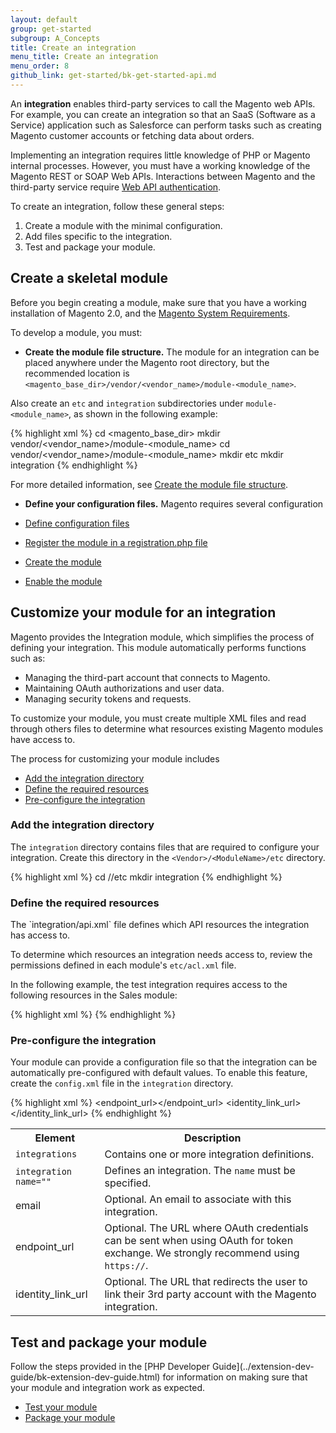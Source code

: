 ```yaml
---
layout: default
group: get-started
subgroup: A_Concepts
title: Create an integration
menu_title: Create an integration
menu_order: 8
github_link: get-started/bk-get-started-api.md
---
```


An **integration** enables third-party services to call the Magento web APIs. For example, you can create an integration so that an SaaS (Software as a Service) application such as Salesforce can perform tasks such as creating Magento customer accounts or fetching data about orders.

Implementing an integration requires little knowledge of PHP or Magento internal processes. However, you must have a working knowledge of the Magento REST or SOAP Web APIs. Interactions between Magento and the third-party service require [Web API authentication](authentication/gs-authentication.html).

To create an integration, follow these general steps:

1. Create a module with the minimal configuration.
2. Add files specific to the integration.
3. Test and package your module.


<h2>Create a skeletal module</h2>

Before you begin creating a module, make sure that you have a working installation of Magento 2.0, and the [Magento System Requirements](../install-gde/system-requirements.html).

To develop a module, you must:

* **Create the module file structure.** The module for an integration can be placed anywhere under the Magento root directory, but the recommended location is `<magento_base_dir>/vendor/<vendor_name>/module-<module_name>`.

Also create an `etc` and `integration` subdirectories under `module-<module_name>`, as shown in the following example:

{% highlight xml %}
cd <magento_base_dir>
mkdir vendor/<vendor_name>/module-<module_name>
cd vendor/<vendor_name>/module-<module_name>
mkdir etc
mkdir integration
{% endhighlight %}

For more detailed information, see [Create the module file structure](../extension-dev-guide/module-file-structure.html).

* **Define your configuration files.** Magento requires several configuration

* [Define configuration files](../extension-dev-guide/required-configuration-files.html)
* [Register the module in a registration.php file](../extension-dev-guide/enable-module.html)
* [Create the module](../extension-dev-guide/create_module.html)
* [Enable the module](../extension-dev-guide/enable-module.html)

<h2>Customize your module for an integration</h2>

Magento provides the Integration module, which simplifies the process of defining your integration. This module automatically performs functions such as:

* Managing the third-part account that connects to Magento.
* Maintaining OAuth authorizations and user data.
* Managing security tokens and requests.

To customize your module, you must create multiple XML files and read through others files to determine what resources existing Magento modules have access to.

The process for customizing your module includes

* [Add the integration directory](#adddir)
* [Define the required resources](#resources)
* [Pre-configure the integration](#preconfig)

<h3 id="adddir">Add the integration directory</h3>

The `integration` directory contains files that are required to configure your integration.  Create this directory in the `<Vendor>/<ModuleName>/etc` directory.

{% highlight xml %}
cd <Vendor>/<ModuleName>/etc
mkdir integration
{% endhighlight %}


<h3 id="resources">Define the required resources</h3>
The `integration/api.xml` file defines which API resources the integration has access to.

To determine which resources an integration needs access to, review the permissions defined in each module's `etc/acl.xml` file.

In the following example, the test integration requires access to the following resources in the Sales module:

{% highlight xml %}
<integrations>
    <integration name="Test Integration">
        <resources>
            <!-- To grant permission to Magento_Log::online, its parent Magento_Customer::customer needs to be declared as well-->
            <resource name="Magento_Customer::customer" />
            <resource name="Magento_Log::online" />
            <!-- To grant permission to Magento_Sales::reorder, all its parent resources need to be declared-->
            <resource name="Magento_Sales::sales" />
            <resource name="Magento_Sales::sales_operation" />
            <resource name="Magento_Sales::sales_order" />
            <resource name="Magento_Sales::actions" />
            <resource name="Magento_Sales::reorder" />
        </resources>
    </integration>
    <integration name="Test Integration2">
        <resources>
            <resource name="Magento_Sales::sales" />
            <resource name="Magento_Sales::sales_operation" />
            <resource name="Magento_Sales::transactions" />
        </resources>
    </integration>
</integrations>
{% endhighlight %}

<h3 id="preconfig">Pre-configure the integration</h3>

Your module can provide a configuration file so that the integration can be automatically pre-configured with default values. To enable this feature, create the `config.xml` file in the `integration` directory.

{% highlight xml %}
<integrations>
   <integration name="TestIntegration1">
       <email></email>
       <endpoint_url></endpoint_url>
       <identity_link_url></identity_link_url>
   </integration>
</integrations>
{% endhighlight %}

<table>
<tr>
<th>Element</th>
<th>Description</th>
</tr>
<tr>
<td><code>integrations</code></td>
<td>Contains one or more integration definitions.</td>
</tr>
<tr>
<td><code>integration name=""</code></td>
<td>Defines an integration. The <code>name</code> must be specified.</td>
</tr>
<tr>
<td>email</td>
<td>Optional. An email to associate with this integration.</td>
</tr>
<tr>
<td>endpoint_url</td>
<td>Optional. The URL where OAuth credentials can be sent when using OAuth for token exchange. We strongly recommend using <code>https://</code>.</td>
</tr>
<tr>
<td>identity_link_url</td>
<td>Optional. The URL that redirects the user to link their 3rd party account with the Magento integration.</td>
</tr>
</table>

<h2>Test and package your module</h2>
Follow the steps provided in the [PHP Developer Guide](../extension-dev-guide/bk-extension-dev-guide.html) for information on making sure that your module and integration work as expected.


* [Test your module](../extension-dev-guide/test-module.html)
* [Package your module](../extension-dev-guide/package.html)
